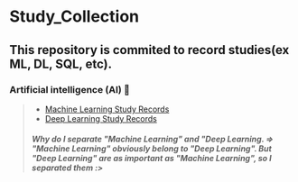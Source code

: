 # Study_Collection
## This repository is commited to record studies(ex ML, DL, SQL, etc).

### Artificial intelligence (AI) 🤖
> - [Machine Learning Study Records](https://github.com/jerife/Study_Collection/tree/main/Study_Machine%20Learning)
> - [Deep Learning Study Records](https://github.com/jerife/Study_Collection/tree/main/Study_Deep%20Learning)
> ##### Why do I separate "Machine Learning" and "Deep Learning. => "Machine Learning" obviously belong to "Deep Learning". But "Deep Learning" are as important as "Machine Learning", so I separated them :>
